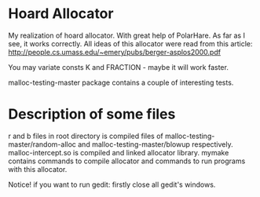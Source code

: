 Hoard Allocator
==============

My realization of hoard allocator.
With great help of PolarHare.
As far as I see, it works correctly.
All ideas of this allocator were read from this article: http://people.cs.umass.edu/~emery/pubs/berger-asplos2000.pdf


You may variate consts K and FRACTION - maybe it will work faster.


malloc-testing-master package contains a couple of interesting tests.



Description of some files
=========================

r and b files in root directory is compiled files of malloc-testing-master/random-alloc and malloc-testing-master/blowup respectively.
malloc-intercept.so is compiled and linked allocator library.
mymake contains commands to compile allocator and commands to run programs with this allocator.

Notice! 
if you want to run gedit: firstly close all gedit's windows.



